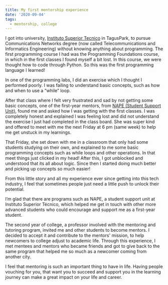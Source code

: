 ```yaml
---
title: My first mentorship experience
date: '2020-09-04'
tags:
  - mentorship, college
---
```


I got into university, [Instituto Superior Tecnico](https://tecnico.ulisboa.pt/) in TagusPark, to pursue Communications Networks degree (now called Telecommunications and Informatics Engineering) without knowing anything about programming. The first programming course I had was the Programming Foundations course, in which in the first classes I found myself a bit lost. In this course, we were thought how to code through Python. So this was the first programming language I learned!

In one of the programming labs, I did an exercise which I thought I performed poorly. I was failing to understand basic concepts, such as how and when to use a “while” loop.

After that class where I felt very frustrated and sad by not getting some basic concepts, one of the first-year mentors, from [NAPE (Student Support Unit)](https://nape.tecnico.ulisboa.pt/), found me and asked how I was getting with the first classes. I was completely honest and explained I was feeling lost and did not understand the exercise I just had completed in the class board. She was super kind and offered to meet with me the next Friday at 6 pm (same week) to help me get unstuck in my learnings.

That Friday, she set down with me in a classroom that only had some students studying on their own, and explained to me some basic programming concepts such as while loops and other operations. In that meet things just clicked in my head! After this, I got unblocked and understood that its all about logic. Since then I started doing much better and picking up concepts so much easier!

From this little story and all my experience ever since getting into this tech industry, I feel that sometimes people just need a little push to unlock their potential.

I’m glad that there are programs such as NAPE, a student support unit at Instituto Superior Técnico, which helped me get in touch with other more advanced students who could encourage and support me as a first-year student.

The second year of college, a professor involved with the mentoring and tutoring program, invited me and other students to become mentors. I decided to accept it and contribute to the mentors' mission, to help newcomers to college adjust to academic life. Through this experience, I met mentees and mentors who became friends and got to give back to the same program that helped me so much as a newcomer coming from another city.

I feel that mentoring is such an important thing to have in life. Having people vouching for you, that want you to succeed and support you in the learning journey can make a great impact on your life and career.
